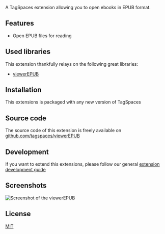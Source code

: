 A TagSpaces extension allowing you to open ebooks in EPUB format.

## Features

* Open EPUB files for reading

## Used libraries
This extension thankfully relays on the following great libraries:

* [viewerEPUB](viewerEPUB)

## Installation

This extensions is packaged with any new version of TagSpaces

## Source code

The source code of this extension is freely available on [github.com/tagspaces/viewerEPUB](https://github.com/tagspaces/viewerEPUB/)

## Development

If you want to extend this extensions, please follow our general [extension development guide](http://tagspaces.org/documentation/extension-development-guide)

## Screenshots

![Screenshot of the viewerEPUB](http://tagspaces.org/extensions/editorHTML/viewerEPUB-screenshot.png)

## License

[MIT](https://github.com/tagspaces/viewerEPUB/blob/master/LICENSE.txt)